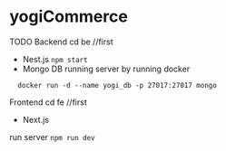 # yogiCommerce
TODO 
Backend
cd be //first
- Nest.js
  ```npm start```
- Mongo DB
    running server by running docker
```
  docker run -d --name yogi_db -p 27017:27017 mongo
```

Frontend
cd fe //first
- Next.js

run server
```npm run dev ```
